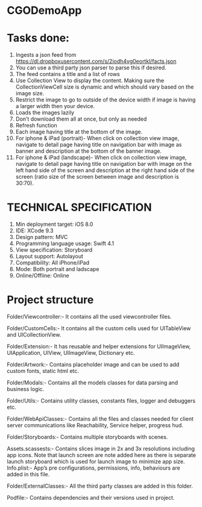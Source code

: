 # CGODemoApp

# Tasks done:
1. Ingests a json feed from   https://dl.dropboxusercontent.com/s/2iodh4vg0eortkl/facts.json  
2. You can use a third party json parser to parse this if desired. 
3. The feed contains a title and a list of rows 
4. Use Collection View to display the content. Making sure the CollectionViewCell size is dynamic and which should vary based on the image size. 
5. Restrict the image to go to outside of the device width if image is having a larger width then your device. 
6. Loads the images lazily 
7. Don’t download them all at once, but only as needed
8. Refresh function 
9. Each image having title at the bottom of the image. 
10. For iphone & iPad (portrait)- When click on collection view image, navigate to detail page having title on navigation bar with image as banner and description at the bottom of the banner image. 
11. For iphone & iPad (landscape)- When click on collection view image, navigate to detail page having title on navigation bar with image on the left hand side of the screen and description at the right hand side of the screen (ratio size of the screen between image and description is 30:70). 

# TECHNICAL SPECIFICATION

1. Min deployment target:                     iOS 8.0
2. IDE:                             	  	    XCode 9.3
3. Design pattern:                          	MVC
4. Programming language usage:     	          Swift 4.1
5. View specification:                       	Storyboard
6. Layout support:                         	  Autolayout
7. Compatibility:                            	All iPhone/iPad
8. Mode:                            	        Both portrait and ladscape
8. Online/Offline:                            Online


# Project structure

Folder/Viewcontroller:- It contains all the used viewcontroller files.

Folder/CustomCells:- It contains all the custom cells used for UITableView and UICollectionView.

Folder/Extension:- It has reusable and helper extensions for UIImageView, UIApplication, UIView, UIImageView, Dictionary etc.

Folder/Artwork:- Contains placeholder image and can be used to add custom fonts, static html etc.

Folder/Modals:- Contains all the models classes for data parsing and business logic.

Folder/Utils:- Contains utility classes, constants files, logger and debuggers etc.

Folder/WebApiClasses:- Contains all the files and classes needed for client server communications like Reachability, Service helper, progress hud.

Folder/Storyboards:- Contains multiple storyboards with scenes.

Assets.scassests:- Contains slices image in 2x and 3x resolutions including app icons. Note that launch screen are note added here as there is separate launch storyboard which is used for launch image to minimize app size.
Info.plist:- App’s pre configurations, permissions, info, behaviours are added in this file.

Folder/ExternalClasses:- All the third party classes are added in this folder.

Podfile:- Contains dependencies and their versions used in project.

